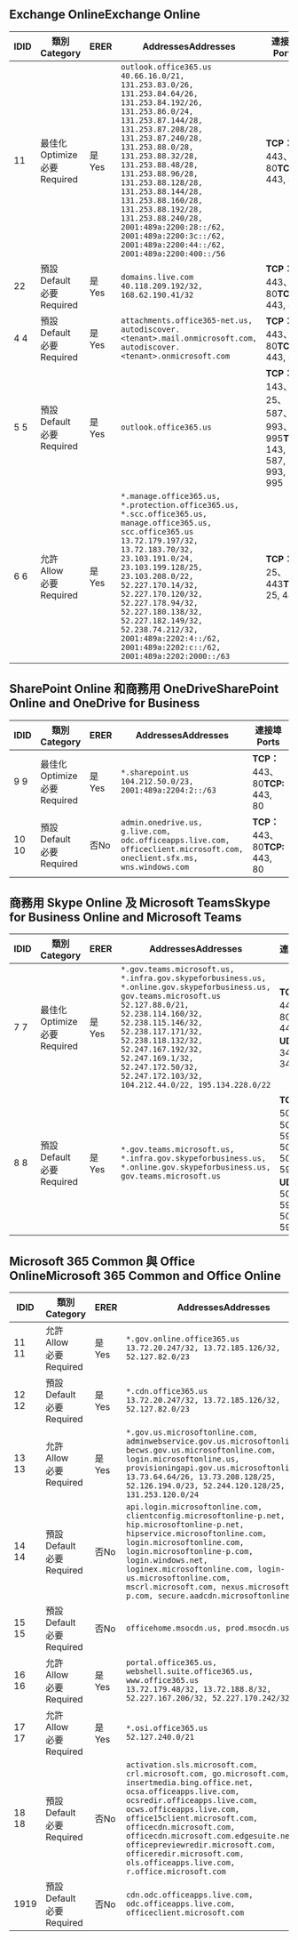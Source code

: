 <!--THIS FILE IS AUTOMATICALLY GENERATED. MANUAL CHANGES WILL BE OVERWRITTEN.-->
<!--Please contact the Office 365 Endpoints team with any questions.-->
<!--USGovGCCHigh endpoints version 2019012800-->
<!--File generated 2019-01-30 08:01:24.7920-->

## <a name="exchange-online"></a><span data-ttu-id="b5324-101">Exchange Online</span><span class="sxs-lookup"><span data-stu-id="b5324-101">Exchange Online</span></span>

<span data-ttu-id="b5324-102">ID</span><span class="sxs-lookup"><span data-stu-id="b5324-102">ID</span></span> | <span data-ttu-id="b5324-103">類別</span><span class="sxs-lookup"><span data-stu-id="b5324-103">Category</span></span> | <span data-ttu-id="b5324-104">ER</span><span class="sxs-lookup"><span data-stu-id="b5324-104">ER</span></span> | <span data-ttu-id="b5324-105">Addresses</span><span class="sxs-lookup"><span data-stu-id="b5324-105">Addresses</span></span> | <span data-ttu-id="b5324-106">連接埠</span><span class="sxs-lookup"><span data-stu-id="b5324-106">Ports</span></span>
-- | -------------------- | --- | ------------------------------------------------------------------------------------------------------------------------------------------------------------------------------------------------------------------------------------------------------------------------------------------------------------------------------------------------------------------------------------------------------------------------------------------------ | -------------------------------
<span data-ttu-id="b5324-107">1</span><span class="sxs-lookup"><span data-stu-id="b5324-107">1</span></span> | <span data-ttu-id="b5324-108">最佳化</span><span class="sxs-lookup"><span data-stu-id="b5324-108">Optimize</span></span><BR><span data-ttu-id="b5324-109">必要</span><span class="sxs-lookup"><span data-stu-id="b5324-109">Required</span></span> | <span data-ttu-id="b5324-110">是</span><span class="sxs-lookup"><span data-stu-id="b5324-110">Yes</span></span> | `outlook.office365.us`<BR>`40.66.16.0/21, 131.253.83.0/26, 131.253.84.64/26, 131.253.84.192/26, 131.253.86.0/24, 131.253.87.144/28, 131.253.87.208/28, 131.253.87.240/28, 131.253.88.0/28, 131.253.88.32/28, 131.253.88.48/28, 131.253.88.96/28, 131.253.88.128/28, 131.253.88.144/28, 131.253.88.160/28, 131.253.88.192/28, 131.253.88.240/28, 2001:489a:2200:28::/62, 2001:489a:2200:3c::/62, 2001:489a:2200:44::/62, 2001:489a:2200:400::/56` | <span data-ttu-id="b5324-111">**TCP：** 443、80</span><span class="sxs-lookup"><span data-stu-id="b5324-111">**TCP:** 443, 80</span></span>
<span data-ttu-id="b5324-112">2</span><span class="sxs-lookup"><span data-stu-id="b5324-112">2</span></span> | <span data-ttu-id="b5324-113">預設</span><span class="sxs-lookup"><span data-stu-id="b5324-113">Default</span></span><BR><span data-ttu-id="b5324-114">必要</span><span class="sxs-lookup"><span data-stu-id="b5324-114">Required</span></span> | <span data-ttu-id="b5324-115">是</span><span class="sxs-lookup"><span data-stu-id="b5324-115">Yes</span></span> | `domains.live.com`<BR>`40.118.209.192/32, 168.62.190.41/32` | <span data-ttu-id="b5324-116">**TCP：** 443、80</span><span class="sxs-lookup"><span data-stu-id="b5324-116">**TCP:** 443, 80</span></span>
<span data-ttu-id="b5324-117">4 </span><span class="sxs-lookup"><span data-stu-id="b5324-117">4</span></span> | <span data-ttu-id="b5324-118">預設</span><span class="sxs-lookup"><span data-stu-id="b5324-118">Default</span></span><BR><span data-ttu-id="b5324-119">必要</span><span class="sxs-lookup"><span data-stu-id="b5324-119">Required</span></span> | <span data-ttu-id="b5324-120">是</span><span class="sxs-lookup"><span data-stu-id="b5324-120">Yes</span></span> | `attachments.office365-net.us, autodiscover.<tenant>.mail.onmicrosoft.com, autodiscover.<tenant>.onmicrosoft.com` | <span data-ttu-id="b5324-121">**TCP：** 443、80</span><span class="sxs-lookup"><span data-stu-id="b5324-121">**TCP:** 443, 80</span></span>
<span data-ttu-id="b5324-122">5 </span><span class="sxs-lookup"><span data-stu-id="b5324-122">5</span></span> | <span data-ttu-id="b5324-123">預設</span><span class="sxs-lookup"><span data-stu-id="b5324-123">Default</span></span><BR><span data-ttu-id="b5324-124">必要</span><span class="sxs-lookup"><span data-stu-id="b5324-124">Required</span></span> | <span data-ttu-id="b5324-125">是</span><span class="sxs-lookup"><span data-stu-id="b5324-125">Yes</span></span> | `outlook.office365.us` | <span data-ttu-id="b5324-126">**TCP：** 143、25、587、993、995</span><span class="sxs-lookup"><span data-stu-id="b5324-126">**TCP:** 143, 25, 587, 993, 995</span></span>
<span data-ttu-id="b5324-127">6 </span><span class="sxs-lookup"><span data-stu-id="b5324-127">6</span></span> | <span data-ttu-id="b5324-128">允許</span><span class="sxs-lookup"><span data-stu-id="b5324-128">Allow</span></span><BR><span data-ttu-id="b5324-129">必要</span><span class="sxs-lookup"><span data-stu-id="b5324-129">Required</span></span> | <span data-ttu-id="b5324-130">是</span><span class="sxs-lookup"><span data-stu-id="b5324-130">Yes</span></span> | `*.manage.office365.us, *.protection.office365.us, *.scc.office365.us, manage.office365.us, scc.office365.us`<BR>`13.72.179.197/32, 13.72.183.70/32, 23.103.191.0/24, 23.103.199.128/25, 23.103.208.0/22, 52.227.170.14/32, 52.227.170.120/32, 52.227.178.94/32, 52.227.180.138/32, 52.227.182.149/32, 52.238.74.212/32, 2001:489a:2202:4::/62, 2001:489a:2202:c::/62, 2001:489a:2202:2000::/63` | <span data-ttu-id="b5324-131">**TCP：** 25、443</span><span class="sxs-lookup"><span data-stu-id="b5324-131">**TCP:** 25, 443</span></span>

## <a name="sharepoint-online-and-onedrive-for-business"></a><span data-ttu-id="b5324-132">SharePoint Online 和商務用 OneDrive</span><span class="sxs-lookup"><span data-stu-id="b5324-132">SharePoint Online and OneDrive for Business</span></span>

<span data-ttu-id="b5324-133">ID</span><span class="sxs-lookup"><span data-stu-id="b5324-133">ID</span></span> | <span data-ttu-id="b5324-134">類別</span><span class="sxs-lookup"><span data-stu-id="b5324-134">Category</span></span> | <span data-ttu-id="b5324-135">ER</span><span class="sxs-lookup"><span data-stu-id="b5324-135">ER</span></span> | <span data-ttu-id="b5324-136">Addresses</span><span class="sxs-lookup"><span data-stu-id="b5324-136">Addresses</span></span> | <span data-ttu-id="b5324-137">連接埠</span><span class="sxs-lookup"><span data-stu-id="b5324-137">Ports</span></span>
-- | -------------------- | --- | ----------------------------------------------------------------------------------------------------------------------- | ----------------
<span data-ttu-id="b5324-138">9 </span><span class="sxs-lookup"><span data-stu-id="b5324-138">9</span></span> | <span data-ttu-id="b5324-139">最佳化</span><span class="sxs-lookup"><span data-stu-id="b5324-139">Optimize</span></span><BR><span data-ttu-id="b5324-140">必要</span><span class="sxs-lookup"><span data-stu-id="b5324-140">Required</span></span> | <span data-ttu-id="b5324-141">是</span><span class="sxs-lookup"><span data-stu-id="b5324-141">Yes</span></span> | `*.sharepoint.us`<BR>`104.212.50.0/23, 2001:489a:2204:2::/63` | <span data-ttu-id="b5324-142">**TCP：** 443、80</span><span class="sxs-lookup"><span data-stu-id="b5324-142">**TCP:** 443, 80</span></span>
<span data-ttu-id="b5324-143">10 </span><span class="sxs-lookup"><span data-stu-id="b5324-143">10</span></span> | <span data-ttu-id="b5324-144">預設</span><span class="sxs-lookup"><span data-stu-id="b5324-144">Default</span></span><BR><span data-ttu-id="b5324-145">必要</span><span class="sxs-lookup"><span data-stu-id="b5324-145">Required</span></span> | <span data-ttu-id="b5324-146">否</span><span class="sxs-lookup"><span data-stu-id="b5324-146">No</span></span> | `admin.onedrive.us, g.live.com, odc.officeapps.live.com, officeclient.microsoft.com, oneclient.sfx.ms, wns.windows.com` | <span data-ttu-id="b5324-147">**TCP：** 443、80</span><span class="sxs-lookup"><span data-stu-id="b5324-147">**TCP:** 443, 80</span></span>

## <a name="skype-for-business-online-and-microsoft-teams"></a><span data-ttu-id="b5324-148">商務用 Skype Online 及 Microsoft Teams</span><span class="sxs-lookup"><span data-stu-id="b5324-148">Skype for Business Online and Microsoft Teams</span></span>

<span data-ttu-id="b5324-149">ID</span><span class="sxs-lookup"><span data-stu-id="b5324-149">ID</span></span> | <span data-ttu-id="b5324-150">類別</span><span class="sxs-lookup"><span data-stu-id="b5324-150">Category</span></span> | <span data-ttu-id="b5324-151">ER</span><span class="sxs-lookup"><span data-stu-id="b5324-151">ER</span></span> | <span data-ttu-id="b5324-152">Addresses</span><span class="sxs-lookup"><span data-stu-id="b5324-152">Addresses</span></span> | <span data-ttu-id="b5324-153">連接埠</span><span class="sxs-lookup"><span data-stu-id="b5324-153">Ports</span></span>
-- | -------------------- | --- | --------------------------------------------------------------------------------------------------------------------------------------------------------------------------------------------------------------------------------------------------------------------------------------------------------------------------------- | --------------------------------------------------
<span data-ttu-id="b5324-154">7 </span><span class="sxs-lookup"><span data-stu-id="b5324-154">7</span></span> | <span data-ttu-id="b5324-155">最佳化</span><span class="sxs-lookup"><span data-stu-id="b5324-155">Optimize</span></span><BR><span data-ttu-id="b5324-156">必要</span><span class="sxs-lookup"><span data-stu-id="b5324-156">Required</span></span> | <span data-ttu-id="b5324-157">是</span><span class="sxs-lookup"><span data-stu-id="b5324-157">Yes</span></span> | `*.gov.teams.microsoft.us, *.infra.gov.skypeforbusiness.us, *.online.gov.skypeforbusiness.us, gov.teams.microsoft.us`<BR>`52.127.88.0/21, 52.238.114.160/32, 52.238.115.146/32, 52.238.117.171/32, 52.238.118.132/32, 52.247.167.192/32, 52.247.169.1/32, 52.247.172.50/32, 52.247.172.103/32, 104.212.44.0/22, 195.134.228.0/22` | <span data-ttu-id="b5324-158">**TCP：** 443、80</span><span class="sxs-lookup"><span data-stu-id="b5324-158">**TCP:** 443, 80</span></span><BR><span data-ttu-id="b5324-159">**UDP：** 3478</span><span class="sxs-lookup"><span data-stu-id="b5324-159">**UDP:** 3478</span></span>
<span data-ttu-id="b5324-160">8 </span><span class="sxs-lookup"><span data-stu-id="b5324-160">8</span></span> | <span data-ttu-id="b5324-161">預設</span><span class="sxs-lookup"><span data-stu-id="b5324-161">Default</span></span><BR><span data-ttu-id="b5324-162">必要</span><span class="sxs-lookup"><span data-stu-id="b5324-162">Required</span></span> | <span data-ttu-id="b5324-163">是</span><span class="sxs-lookup"><span data-stu-id="b5324-163">Yes</span></span> | `*.gov.teams.microsoft.us, *.infra.gov.skypeforbusiness.us, *.online.gov.skypeforbusiness.us, gov.teams.microsoft.us` | <span data-ttu-id="b5324-164">**TCP：** 5061、50000-59999</span><span class="sxs-lookup"><span data-stu-id="b5324-164">**TCP:** 5061, 50000-59999</span></span><BR><span data-ttu-id="b5324-165">**UDP：** 50000-59999</span><span class="sxs-lookup"><span data-stu-id="b5324-165">**UDP:** 50000-59999</span></span>

## <a name="microsoft-365-common-and-office-online"></a><span data-ttu-id="b5324-166">Microsoft 365 Common 與 Office Online</span><span class="sxs-lookup"><span data-stu-id="b5324-166">Microsoft 365 Common and Office Online</span></span>

<span data-ttu-id="b5324-167">ID</span><span class="sxs-lookup"><span data-stu-id="b5324-167">ID</span></span> | <span data-ttu-id="b5324-168">類別</span><span class="sxs-lookup"><span data-stu-id="b5324-168">Category</span></span> | <span data-ttu-id="b5324-169">ER</span><span class="sxs-lookup"><span data-stu-id="b5324-169">ER</span></span> | <span data-ttu-id="b5324-170">Addresses</span><span class="sxs-lookup"><span data-stu-id="b5324-170">Addresses</span></span> | <span data-ttu-id="b5324-171">連接埠</span><span class="sxs-lookup"><span data-stu-id="b5324-171">Ports</span></span>
-- | ------------------- | --- | ---------------------------------------------------------------------------------------------------------------------------------------------------------------------------------------------------------------------------------------------------------------------------------------------------------------------------------------------------------------------------------------------- | ----------------
<span data-ttu-id="b5324-172">11 </span><span class="sxs-lookup"><span data-stu-id="b5324-172">11</span></span> | <span data-ttu-id="b5324-173">允許</span><span class="sxs-lookup"><span data-stu-id="b5324-173">Allow</span></span><BR><span data-ttu-id="b5324-174">必要</span><span class="sxs-lookup"><span data-stu-id="b5324-174">Required</span></span> | <span data-ttu-id="b5324-175">是</span><span class="sxs-lookup"><span data-stu-id="b5324-175">Yes</span></span> | `*.gov.online.office365.us`<BR>`13.72.20.247/32, 13.72.185.126/32, 52.127.82.0/23` | <span data-ttu-id="b5324-176">**TCP：** 443</span><span class="sxs-lookup"><span data-stu-id="b5324-176">**TCP:** 443</span></span>
<span data-ttu-id="b5324-177">12 </span><span class="sxs-lookup"><span data-stu-id="b5324-177">12</span></span> | <span data-ttu-id="b5324-178">預設</span><span class="sxs-lookup"><span data-stu-id="b5324-178">Default</span></span><BR><span data-ttu-id="b5324-179">必要</span><span class="sxs-lookup"><span data-stu-id="b5324-179">Required</span></span> | <span data-ttu-id="b5324-180">是</span><span class="sxs-lookup"><span data-stu-id="b5324-180">Yes</span></span> | `*.cdn.office365.us`<BR>`13.72.20.247/32, 13.72.185.126/32, 52.127.82.0/23` | <span data-ttu-id="b5324-181">**TCP：** 443</span><span class="sxs-lookup"><span data-stu-id="b5324-181">**TCP:** 443</span></span>
<span data-ttu-id="b5324-182">13 </span><span class="sxs-lookup"><span data-stu-id="b5324-182">13</span></span> | <span data-ttu-id="b5324-183">允許</span><span class="sxs-lookup"><span data-stu-id="b5324-183">Allow</span></span><BR><span data-ttu-id="b5324-184">必要</span><span class="sxs-lookup"><span data-stu-id="b5324-184">Required</span></span> | <span data-ttu-id="b5324-185">是</span><span class="sxs-lookup"><span data-stu-id="b5324-185">Yes</span></span> | `*.gov.us.microsoftonline.com, adminwebservice.gov.us.microsoftonline.com, becws.gov.us.microsoftonline.com, login.microsoftonline.us, provisioningapi.gov.us.microsoftonline.com`<BR>`13.73.64.64/26, 13.73.208.128/25, 52.126.194.0/23, 52.244.120.128/25, 131.253.120.0/24` | <span data-ttu-id="b5324-186">**TCP：** 443</span><span class="sxs-lookup"><span data-stu-id="b5324-186">**TCP:** 443</span></span>
<span data-ttu-id="b5324-187">14 </span><span class="sxs-lookup"><span data-stu-id="b5324-187">14</span></span> | <span data-ttu-id="b5324-188">預設</span><span class="sxs-lookup"><span data-stu-id="b5324-188">Default</span></span><BR><span data-ttu-id="b5324-189">必要</span><span class="sxs-lookup"><span data-stu-id="b5324-189">Required</span></span> | <span data-ttu-id="b5324-190">否</span><span class="sxs-lookup"><span data-stu-id="b5324-190">No</span></span> | `api.login.microsoftonline.com, clientconfig.microsoftonline-p.net, hip.microsoftonline-p.net, hipservice.microsoftonline.com, login.microsoftonline.com, login.microsoftonline-p.com, login.windows.net, loginex.microsoftonline.com, login-us.microsoftonline.com, mscrl.microsoft.com, nexus.microsoftonline-p.com, secure.aadcdn.microsoftonline-p.com` | <span data-ttu-id="b5324-191">**TCP：** 443</span><span class="sxs-lookup"><span data-stu-id="b5324-191">**TCP:** 443</span></span>
<span data-ttu-id="b5324-192">15 </span><span class="sxs-lookup"><span data-stu-id="b5324-192">15</span></span> | <span data-ttu-id="b5324-193">預設</span><span class="sxs-lookup"><span data-stu-id="b5324-193">Default</span></span><BR><span data-ttu-id="b5324-194">必要</span><span class="sxs-lookup"><span data-stu-id="b5324-194">Required</span></span> | <span data-ttu-id="b5324-195">否</span><span class="sxs-lookup"><span data-stu-id="b5324-195">No</span></span> | `officehome.msocdn.us, prod.msocdn.us` | <span data-ttu-id="b5324-196">**TCP：** 443、80</span><span class="sxs-lookup"><span data-stu-id="b5324-196">**TCP:** 443, 80</span></span>
<span data-ttu-id="b5324-197">16 </span><span class="sxs-lookup"><span data-stu-id="b5324-197">16</span></span> | <span data-ttu-id="b5324-198">允許</span><span class="sxs-lookup"><span data-stu-id="b5324-198">Allow</span></span><BR><span data-ttu-id="b5324-199">必要</span><span class="sxs-lookup"><span data-stu-id="b5324-199">Required</span></span> | <span data-ttu-id="b5324-200">是</span><span class="sxs-lookup"><span data-stu-id="b5324-200">Yes</span></span> | `portal.office365.us, webshell.suite.office365.us, www.office365.us`<BR>`13.72.179.48/32, 13.72.188.8/32, 52.227.167.206/32, 52.227.170.242/32` | <span data-ttu-id="b5324-201">**TCP：** 443、80</span><span class="sxs-lookup"><span data-stu-id="b5324-201">**TCP:** 443, 80</span></span>
<span data-ttu-id="b5324-202">17 </span><span class="sxs-lookup"><span data-stu-id="b5324-202">17</span></span> | <span data-ttu-id="b5324-203">允許</span><span class="sxs-lookup"><span data-stu-id="b5324-203">Allow</span></span><BR><span data-ttu-id="b5324-204">必要</span><span class="sxs-lookup"><span data-stu-id="b5324-204">Required</span></span> | <span data-ttu-id="b5324-205">是</span><span class="sxs-lookup"><span data-stu-id="b5324-205">Yes</span></span> | `*.osi.office365.us`<BR>`52.127.240.0/21` | <span data-ttu-id="b5324-206">**TCP：** 443</span><span class="sxs-lookup"><span data-stu-id="b5324-206">**TCP:** 443</span></span>
<span data-ttu-id="b5324-207">18 </span><span class="sxs-lookup"><span data-stu-id="b5324-207">18</span></span> | <span data-ttu-id="b5324-208">預設</span><span class="sxs-lookup"><span data-stu-id="b5324-208">Default</span></span><BR><span data-ttu-id="b5324-209">必要</span><span class="sxs-lookup"><span data-stu-id="b5324-209">Required</span></span> | <span data-ttu-id="b5324-210">否</span><span class="sxs-lookup"><span data-stu-id="b5324-210">No</span></span> | `activation.sls.microsoft.com, crl.microsoft.com, go.microsoft.com, insertmedia.bing.office.net, ocsa.officeapps.live.com, ocsredir.officeapps.live.com, ocws.officeapps.live.com, office15client.microsoft.com, officecdn.microsoft.com, officecdn.microsoft.com.edgesuite.net, officepreviewredir.microsoft.com, officeredir.microsoft.com, ols.officeapps.live.com, r.office.microsoft.com` | <span data-ttu-id="b5324-211">**TCP：** 443、80</span><span class="sxs-lookup"><span data-stu-id="b5324-211">**TCP:** 443, 80</span></span>
<span data-ttu-id="b5324-212">19</span><span class="sxs-lookup"><span data-stu-id="b5324-212">19</span></span> | <span data-ttu-id="b5324-213">預設</span><span class="sxs-lookup"><span data-stu-id="b5324-213">Default</span></span><BR><span data-ttu-id="b5324-214">必要</span><span class="sxs-lookup"><span data-stu-id="b5324-214">Required</span></span> | <span data-ttu-id="b5324-215">否</span><span class="sxs-lookup"><span data-stu-id="b5324-215">No</span></span> | `cdn.odc.officeapps.live.com, odc.officeapps.live.com, officeclient.microsoft.com` | <span data-ttu-id="b5324-216">**TCP：** 443、80</span><span class="sxs-lookup"><span data-stu-id="b5324-216">**TCP:** 443, 80</span></span>

